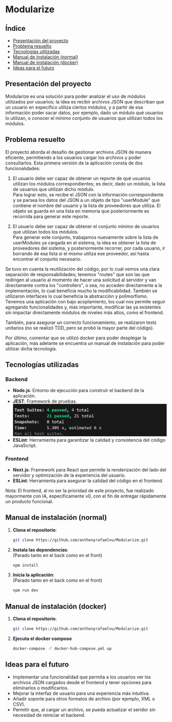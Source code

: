 # Modularize

## Índice

- [Presentación del proyecto](#presentación-del-proyecto)
- [Problema resuelto](#problema-resuelto)
- [Tecnologías utilizadas](#tecnologías-utilizadas)
- [Manual de instalación (normal)](#manual-de-instalación-normal)
- [Manual de instalación (docker)](#manual-de-instalación-docker)
- [Ideas para el futuro](#ideas-para-el-futuro)

## Presentación del proyecto

Modularize es una solución para poder analizar el uso de módulos utilizados por usuarios; la idea es recibir archivos JSON que describan que un usuario en específico utiliza ciertos módulos, y a partir de esa información poder sacar datos, por ejemplo, dado un módulo qué usuarios lo utilizan, o conocer el mínimo conjunto de usuarios que utilizan todos los módulos.

## Problema resuelto

El proyecto aborda el desafío de gestionar archivos JSON de manera eficiente, permitiendo a los usuarios cargar los archivos y poder consultarlos.
Esta primera versión de la aplicación consta de dos funcionalidades:

1. El usuario debe ser capaz de obtener un reporte de qué usuarios utilizan los módulos correspondientes; es decir, dado un módulo, la lista de usuarios que utilizan dicho módulo.\
Para lograr esto, se recibe el JSON con la información correspondiente y se parsea los datos del JSON a un objeto de tipo "userModule" que contiene el nombre del usuario y la lista de proveedores que utiliza. El objeto se guarda en una lista en memoria que posteriormente es recorrida para generar este reporte.

2. El usuario debe ser capaz de obtener el conjunto mínimo de usuarios que utilizan todos los módulos.\
Para generar este conjunto, trabajamos nuevamente sobre la lista de userModules ya cargada en el sistema, la idea es obtener la lista de proveedores del sistema, y posteriormente recorrer, por cada usuario, ir borrando de esa lista si el mismo utiliza ese proveedor, así hasta encontrar el conjunto necesario.

Se tuvo en cuenta la reutilización del código, por lo cual vemos una clara separación de responsabilidades; tenemos "routes" que son las que redirigen al usuario al momento de hacer una solicitud al servidor y van directamente contra los "controllers", o sea, no acceden directamente a la implementación, lo cual beneficia mucho la modificabilidad. También se utilizaron interfaces lo cual beneficia la abstracción y polimorfismo. Tenemos una aplicación con bajo acoplamiento, los cual nos permite seguir agregando funcionalidades y, más importante, modificar las ya existentes sin impactar directamente módulos de niveles más altos, como el frontend.

También, para asegurar un correcto funcionamiento, se realizaron tests unitarios (no se realizó TDD, pero se probó la mayor parte del código).

Por último, comentar que se utilizó docker para poder desplegar la aplicación, más adelante se encuentra un manual de instalación para poder utilizar dicha tecnología.

## Tecnologías utilizadas

### Backend

- **Node.js**: Entorno de ejecución para construir el backend de la aplicación.
- **JEST**: Framework de pruebas.
![tests](images/image.png)
- **ESLint**: Herramienta para garantizar la calidad y consistencia del código JavaScript.

### Frontend

- **Next.js**: Framework para React que permite la renderización del lado del servidor y optimización de la experiencia del usuario.
- **ESLint**: Herramienta para asegurar la calidad del código en el frontend.

Nota: El frontend, al no ser la prioridad de este proyecto, fue realizado mayormente con IA, específicamente v0, con el fin de entregar rápidamente un producto funcional.

## Manual de instalación (normal)

1. **Clona el repositorio**:
   ```bash
   git clone https://github.com/anthonyrafaelnu/Modularize.git
2. **Instala las dependencias**:\
(Parado tanto en el back como en el front)
    ```bash
    npm install
4. **Inicia la aplicación**:\
(Parado tanto en el back como en el front)
    ```bash
    npm run dev
## Manual de instalación (docker)
1. **Clona el repositorio**:
   ```bash
   git clone https://github.com/anthonyrafaelnu/Modularize.git
2. **Ejecuta el docker compose**
   ```bash
   docker-compose -f docker-hub-compose.yml up
## Ideas para el futuro

- Implementar una funcionalidad que permita a los usuarios ver los archivos JSON cargados desde el frontend y tener opciones para eliminarlos o modificarlos.
- Mejorar la interfaz de usuario para una experiencia más intuitiva.
- Añadir soporte para otros formatos de archivo (por ejemplo, XML o CSV).
- Permitir que, al cargar un archivo, se pueda actualizar el seridor sin necesidad de reiniciar el backend.